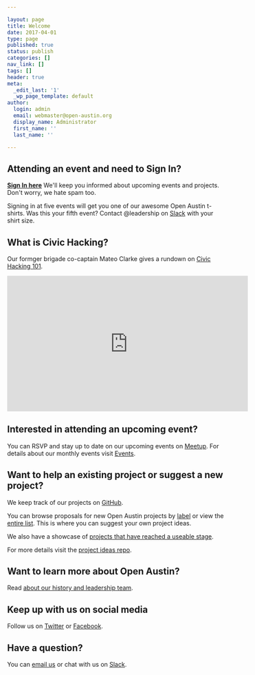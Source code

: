 ```yaml
---

layout: page
title: Welcome
date: 2017-04-01
type: page
published: true
status: publish
categories: []
nav_link: []
tags: []
header: true
meta:
  _edit_last: '1'
  _wp_page_template: default
author:
  login: admin
  email: webmaster@open-austin.org
  display_name: Administrator
  first_name: ''
  last_name: ''

---
```


## Attending an event and need to Sign In?
[**Sign In here**](https://docs.google.com/forms/d/e/1FAIpQLSd799C8EF7cCXmuSM9jfYPFSlPGPReFOao_GTaI58QD_w5FPg/viewform?embedded=true) We'll keep you informed about upcoming events and projects. Don't worry, we hate spam too.

Signing in at five events will get you one of our awesome Open Austin t-shirts. Was this your fifth event? Contact @leadership on [Slack](https://open-austin.slack.com/messages/) with your shirt size.

## What is Civic Hacking?
Our formger brigade co-captain Mateo Clarke gives a rundown on [Civic Hacking 101](https://www.youtube.com/embed/sxrgxDF4FJ0).

<iframe width="560" height="315" src="https://www.youtube.com/embed/sxrgxDF4FJ0" frameborder="0" allowfullscreen></iframe>

<br>

## Interested in attending an upcoming event?
You can RSVP and stay up to date on our upcoming events on [Meetup](https://www.meetup.com/Open-Austin/).  For details about our monthly events visit [Events](/events). 


## Want to help an existing project or suggest a new project?
We keep track of our projects on [GitHub](https://github.com/open-austin).

You can browse proposals for new Open Austin projects by [label](https://github.com/open-austin/project-ideas/labels) or view the [entire list](https://github.com/open-austin/project-ideas/issues). This is where you can suggest your own project ideas.

We also have a showcase of [projects that have reached a useable stage](/projects).

For more details visit the [project ideas repo](https://github.com/open-austin/project-ideas).

## Want to learn more about Open Austin?
Read [about our history and leadership team](https://www.open-austin.org/about/).

## Keep up with us on social media
Follow us on [Twitter](https://twitter.com/openaustin) or [Facebook](https://www.facebook.com/Open-Austin-412390968837071/).

## Have a question?
You can [email us](info@open-austin.org) or chat with us on [Slack](https://slack.open-austin.org/).
